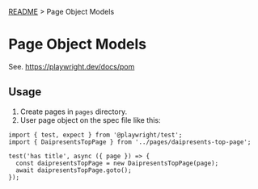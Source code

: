 [README](../README.md) > Page Object Models

# Page Object Models
See. <https://playwright.dev/docs/pom>

## Usage

1. Create pages in `pages` directory.
2. User page object on the spec file like this:

```
import { test, expect } from '@playwright/test';
import { DaipresentsTopPage } from '../pages/daipresents-top-page';

test('has title', async ({ page }) => {
  const daipresentsTopPage = new DaipresentsTopPage(page);
  await daipresentsTopPage.goto();
});
```
